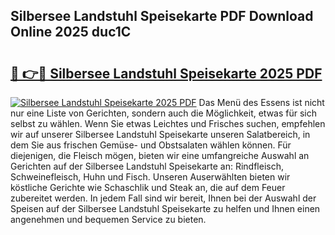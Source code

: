 ## Silbersee Landstuhl Speisekarte PDF Download Online 2025 duc1C

# <h2><a href="http://gcdy3l1.nevu.top/?p=Silbersee+Landstuhl+Speisekarte">🔗 👉🔴 Silbersee Landstuhl Speisekarte 2025 PDF</a></h2>

[![Silbersee Landstuhl Speisekarte 2025 PDF](https://i.imgur.com/dBaPXMq.png)](http://gcdy3l1.nevu.top/?p=Silbersee+Landstuhl+Speisekarte)
Das Menü des Essens ist nicht nur eine Liste von Gerichten, sondern auch die Möglichkeit, etwas für sich selbst zu wählen. Wenn Sie etwas Leichtes und Frisches suchen, empfehlen wir auf unserer Silbersee Landstuhl Speisekarte unseren Salatbereich, in dem Sie aus frischen Gemüse- und Obstsalaten wählen können. Für diejenigen, die Fleisch mögen, bieten wir eine umfangreiche Auswahl an Gerichten auf der Silbersee Landstuhl Speisekarte an: Rindfleisch, Schweinefleisch, Huhn und Fisch. Unseren Auserwählten bieten wir köstliche Gerichte wie Schaschlik und Steak an, die auf dem Feuer zubereitet werden. In jedem Fall sind wir bereit, Ihnen bei der Auswahl der Speisen auf der Silbersee Landstuhl Speisekarte zu helfen und Ihnen einen angenehmen und bequemen Service zu bieten.
